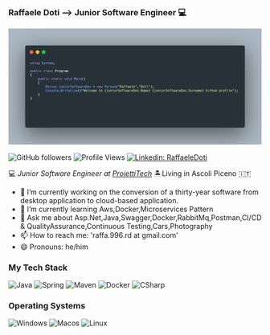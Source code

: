 ### Raffaele Doti --> Junior Software Engineer :computer:

![Raffaele-Doti](https://github.com/Raffaele-Doti/Raffaele-Doti/blob/master/profile.png "Raffaele-Doti")


![GitHub followers](https://img.shields.io/github/followers/Raffaele-Doti?label=Follow&style=social)
![Profile Views](https://gpvc.arturio.dev/Raffaele-Doti)
[![Linkedin: RaffaeleDoti](https://img.shields.io/badge/-RaffaeleDoti-blue?style=flat-square&logo=Linkedin&logoColor=white&link=https://www.linkedin.com/in/raffaele-doti-490358162/)](https://www.linkedin.com/in/raffaele-doti-490358162/)


:computer: _Junior Software Engineer at [ProiettiTech](http://www.proietti.it/)_ :desert_island:Living in Ascoli Piceno :it:


- 🔭 I’m currently working on the conversion of a thirty-year software from desktop application to cloud-based application.
- 🌱 I’m currently learning Aws,Docker,Microservices Pattern
- 💬 Ask me about Asp.Net,Java,Swagger,Docker,RabbitMq,Postman,CI/CD & QualityAssurance,Continuous Testing,Cars,Photography
- 📫 How to reach me: 'raffa.996.rd at gmail.com'
- 😄 Pronouns: he/him


### My Tech Stack 

![Java](http://img.shields.io/badge/-Java-007396?style=flat-square&logo=java&logoColor=ffffff)
![Spring](http://img.shields.io/badge/-Spring-6DB33F?style=flat-square&logo=spring&logoColor=ffffff)
![Maven](http://img.shields.io/badge/-Maven-1565c0?style=flat-square&logo=apache-maven)
![Docker](https://img.shields.io/badge/-Docker-black?style=flat-square&logo=docker)
![CSharp](https://img.shields.io/badge/-CSharp-green?style=flat-square&logo=c-sharp)

### Operating Systems 

![Windows](http://img.shields.io/badge/-Windows-007396?style=flat-square&logo=windows&logoColor=ffffff)
![Macos](http://img.shields.io/badge/-MacOs-green?style=flat-square)
![Linux](http://img.shields.io/badge/-Linux-red?style=flat-square&logo=linux)
<!--
**Raffaele-Doti/Raffaele-Doti** is a ✨ _special_ ✨ repository because its `README.md` (this file) appears on your GitHub profile


Here are some ideas to get you started:

- 🔭 I’m currently working on ...
- 🌱 I’m currently learning ...
- 👯 I’m looking to collaborate on ...
- 🤔 I’m looking for help with ...
- 💬 Ask me about ...
- 📫 How to reach me: ...
- 😄 Pronouns: ...
- ⚡ Fun fact: ...
-->
